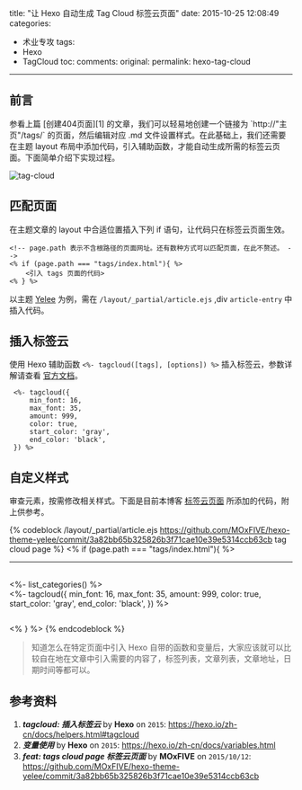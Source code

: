 title: "让 Hexo 自动生成 Tag Cloud 标签云页面"
date: 2015-10-25 12:08:49
categories:
- 术业专攻
tags:
- Hexo
- TagCloud
toc:
comments:
original:
permalink: hexo-tag-cloud
---

<h2 id="intro">前言</h2>参看上篇 [创建404页面][1] 的文章，我们可以轻易地创建一个链接为 `http://"主页"/tags/` 的页面，然后编辑对应 .md 文件设置样式。在此基础上，我们还需要在主题 layout 布局中添加代码，引入辅助函数，才能自动生成所需的标签云页面。下面简单介绍下实现过程。

[1]: /2015/10/16/hexo-404-page/

<!-- more -->

![tag-cloud](/resources/tag-cloud.png)

## 匹配页面
在主题文章的 layout 中合适位置插入下列 if 语句，让代码只在标签云页面生效。

```
<!-- page.path 表示不含根路径的页面网址。还有数种方式可以匹配页面，在此不赘述。 -->
<% if (page.path === "tags/index.html"){ %>
	<引入 tags 页面的代码>
<% } %>
 ```

以主题 [Yelee][2] 为例，需在 `/layout/_partial/article.ejs` ,div `article-entry` 中插入代码。

## 插入标签云

使用 Hexo 辅助函数 `<%- tagcloud([tags], [options]) %>` 插入标签云，参数详解请查看 [官方文档][3]。

[2]: https://github.com/MOxFIVE/hexo-theme-yelee "简而不减 Hexo 双栏博客主题"
[3]: https://hexo.io/zh-cn/docs/helpers.html#tagcloud "tagcloud: 插入标签云"

 ```
  <%- tagcloud({
      min_font: 16, 
      max_font: 35, 
      amount: 999, 
      color: true, 
      start_color: 'gray', 
      end_color: 'black',
  }) %>
```

## 自定义样式

审查元素，按需修改相关样式。下面是目前本博客 [标签云页面](/tags) 所添加的代码，附上供参考。

{% codeblock /layout/_partial/article.ejs https://github.com/MOxFIVE/hexo-theme-yelee/commit/3a82bb65b325826b3f71cae10e39e5314ccb63cb tag cloud page %}
<% if (page.path === "tags/index.html"){ %>
<hr>
<br>
<%- list_categories() %>
	<div class="tags">
	  <%- tagcloud({
	      min_font: 16, 
	      max_font: 35, 
	      amount: 999, 
	      color: true, 
	      start_color: 'gray', 
	      end_color: 'black',
	  }) %>
	</div>
	<style type="text/css">
		.category-list li{
			display: inline-block;
			margin: 0 1em .5em 0;
			padding: 4px;
			border: 1px solid lightgray;
			font-size: 1.2em;
		}
		.category-list a {
			color: gray;
		}
		.category-list:hover a {
			color: gray;
			text-decoration: none;
			font-weight: bold;
		}
		.category-list-count {
			margin-left: 2px;
			font-size: .9em;
		}
		.article-entry ul li:before{
			display: none;
		}
		.article-inner  {
			text-align: center;
		}
		.article-meta {
			display: none;
		}
		.article-header {
			padding-right: 35px;
		}
		#container .article .article-title {
			padding-right: 0;
		}
		.tags {
			max-width: 40em;
			margin: 2em auto;
			margin-top: 0em;
		}
		.tags a {
			margin-right: 1em;
			line-height: 65px;
			border-bottom: 1px solid gray;
		}
		.tags a:hover {
			font-weight: bold;
			text-decoration: none;
		}
	</style>
<% } %>
{% endcodeblock %}

>知道怎么在特定页面中引入 Hexo 自带的函数和变量后，大家应该就可以比较自在地在文章中引入需要的内容了，标签列表，文章列表，文章地址，日期时间等都可以。

## 参考资料

1. ***tagcloud: 插入标签云*** by **Hexo** on <code>2015</code>: <https://hexo.io/zh-cn/docs/helpers.html#tagcloud>
1. ***变量使用*** by **Hexo** on <code>2015</code>: <https://hexo.io/zh-cn/docs/variables.html>
1. ***feat: tags cloud page 标签云页面*** by **MOxFIVE** on <code>2015/10/12</code>: <https://github.com/MOxFIVE/hexo-theme-yelee/commit/3a82bb65b325826b3f71cae10e39e5314ccb63cb>